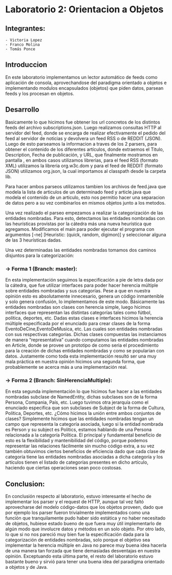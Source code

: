 # Laboratorio 2: Orientacion a Objetos

## Integrantes:
    - Victoria Lopez
    - Franco Molina
    - Tomás Ponce


## Introduccion
En este laboratorio  implementamos un lector automático de feeds como aplicación de consola, aprovechandose del paradigma orientado a objetos e implementando modulos encapsulados (objetos) que piden datos, parsean feeds y los procesan en objetos.

## Desarrollo

Basicamente lo que hicimos fue  obtener los url concretos de los distintos feeds del archivo subscriptions.json. Luego realizamos consultas HTTP al servidor del feed, donde se encarga de realizar efectivamente el pedido del feed al servidor de noticias y devolvera un feed RSS o de REDDIT (JSON). Luego de esto parseamos la informacion a traves de los 2 parsers, para obtener el contenido de los diferentes artículos, donde extraemos  el Titulo, Description, Fecha de publicación, y URL, que finalmente mostramos en pantalla , en ambos casos utilizamos librerias, para el feed RSS (formato XML) utilizamos la libreria org.w3c.dom  y para el feed de REDDIT (formato JSON) utilizamos org.json, la cual importamos al classpath desde la carpeta lib.

Para hacer ambos parseos utilizamos  tambien los archivos de feed.java que modela la lista de articulos de un determinado feed y article.java que modela el contenido de un articulo, esto nos permitio hacer una separacion de datos pero a su vez combinarlos en mismos objetos junto a los metodos.

Una vez realizado el parseo empezamos a realizar la categorización de las entidades nombradas. Para esto, detectamos las entidades nombradas con las heurísticas provistas por la cátedra más una nueva heurística que agregamos. Modificamos el main para poder ejecutar el programa con argumentos [-ne] [Heuristic: (quick, random, digimon)] y seleccionar alguna de las 3 heurísticas dadas.

Una vez determinadas las entidades nombradas tomamos dos caminos disjuntos para la categorización:

### -> Forma 1 (Branch: master):

En esta implementación seguimos la especificación a pie de letra dada por la cátedra, que fue utilizar interfaces para poder hacer herencia múltiple sobre entidades nombradas y sus categorías. Pese a que en nuestra opinión esto es absolutamente innecesario, genera un código inmantenible y solo genera confusión, lo implementamos de este modo. Básicamente las entidades nombradas son clases con herencia simple, luego hicimos interfaces que representan las distintas categorías tales como fútbol, política, deportes, etc. Dadas estas clases e interfaces hicimos la herencia múltiple especificada por el enunciado para crear clases de la forma EventoDeCine,EventoDeMusica, etc. Las cuales son entidades nombradas con sus respectivas categorías. Dichas clases compuestas las instanciamos de manera “representativa” cuando computamos las entidades nombradas en Article, donde se provee un prototipo de como seria el procedimiento para la creación de dichas entidades nombradas y como se popularian con datos. Justamente como toda esta implementación resultó ser una muy mala práctica en nuestra opinión hicimos una segunda forma, que probablemente se acerca más a una implementación real.

### -> Forma 2 (Branch: SinHerenciaMultiple):

En esta segunda implementación lo que hicimos fue hacer a las entidades nombradas subclase de NamedEntity, dichas subclases son de la forma Persona, Compania, País, etc. Luego tuvimos otra jerarquía como el enunciado especifica que son subclases de Subject de la forma de Cultura, Política, Deportes, etc. ¿Cómo hicimos la unión entre ambos conjuntos de clases? Simplemente hicimos que las entidades nombradas tengan un campo que representa la categoría asociada, luego si la entidad nombrada es Person y su subject es Politics, estamos hablando de una Persona relacionada a la categoría Política. El principal y fundamental beneficio de esto es la flexibilidad y mantenibilidad del código, porque podemos representar las relaciones fácilmente sin mucho código extra, a su vez también obtuvimos ciertos beneficios de eficiencia dado que cada clase de categoría tiene las entidades nombradas asociadas a dicha categoría y los artículos tienen el listado de categorías presentes en dicho artículo, haciendo que ciertas operaciones sean poco costosas.

## Conclusion:
En conclusión respecto al laboratorio, estuvo interesante el hecho de implementar los parser y el request de HTTP, aunque tal vez faltó aprovecharse del modelo código-datos que los objetos proveen, dado que por ejemplo los parser fueron trivialmente implementados como una función que tranquilamente pudo haber sido estática y no haber necesitado de objetos, hubiese estado bueno de que fuera muy útil implementarlo de algún modo que involucre datos y métodos en un solo objeto. Por otro lado, lo que si no nos pareció muy bien fue la especificación dada para la categorización de entidades nombradas, solo porque el objetivo sea implementar la herencia múltiple en Java no parece muy buena idea hacerla de una manera tan forzada que tiene demasiadas desventajas en nuestra opinión. Exceptuando esta última parte, el resto del laboratorio estuvo bastante bueno y sirvió para tener una buena idea del paradigma orientado a objetos y de Java.